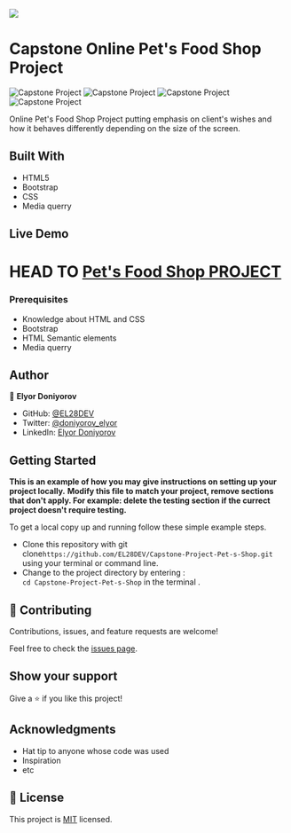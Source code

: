 ![](https://img.shields.io/badge/Microverse-blueviolet)

# Capstone Online Pet's Food Shop Project
![Capstone Project](https://user-images.githubusercontent.com/67087664/106937061-21a51680-673f-11eb-89b4-313f1f60bd8a.png)
![Capstone Project](https://user-images.githubusercontent.com/67087664/106937091-2c5fab80-673f-11eb-8f07-db772500c10c.png)
![Capstone Project](https://user-images.githubusercontent.com/67087664/106937170-4600f300-673f-11eb-9563-4d5377fae89a.png)
![Capstone Project](https://user-images.githubusercontent.com/67087664/106937259-603ad100-673f-11eb-936c-92925a2fefb6.png)




Online Pet's Food Shop Project putting emphasis on client's wishes and how it behaves differently depending on the size of the screen.

## Built With

- HTML5
- Bootstrap
- CSS
- Media querry


## Live Demo

HEAD TO
[Pet's Food Shop PROJECT](https://el28dev.github.io/Capstone/.)
=======





### Prerequisites

-  Knowledge about HTML and CSS
-  Bootstrap
-  HTML Semantic elements
-  Media querry





## Author

👤 **Elyor Doniyorov**

- GitHub: [@EL28DEV](https://github.com/EL28DEV)
- Twitter: [@doniyorov_elyor](https://twitter.com/home?lang=en)
- LinkedIn: [Elyor Doniyorov](https://www.linkedin.com/in/elyor-doniyorov)


## Getting Started

**This is an example of how you may give instructions on setting up your project locally.**
**Modify this file to match your project, remove sections that don't apply. For example: delete the testing section if the currect project doesn't require testing.**


To get a local copy up and running follow these simple example steps.
- Clone this repository with git clone```https://github.com/EL28DEV/Capstone-Project-Pet-s-Shop.git``` using your terminal or command line.
- Change to the project directory by entering : <br>
```cd Capstone-Project-Pet-s-Shop``` in the terminal .

## 🤝 Contributing

Contributions, issues, and feature requests are welcome!

Feel free to check the [issues page](issues/).

## Show your support

Give a ⭐️ if you like this project!

## Acknowledgments

- Hat tip to anyone whose code was used
- Inspiration
- etc

## 📝 License

This project is [MIT](https://choosealicense.com/licenses/mit/) licensed.